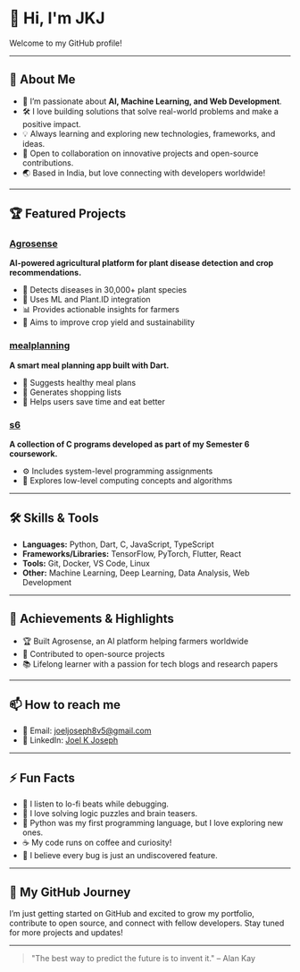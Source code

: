 # 👋 Hi, I'm JKJ

Welcome to my GitHub profile!

---

## 🚀 About Me
- 🌱 I’m passionate about **AI, Machine Learning, and Web Development**.
- 🛠️ I love building solutions that solve real-world problems and make a positive impact.
- 💡 Always learning and exploring new technologies, frameworks, and ideas.
- 🤝 Open to collaboration on innovative projects and open-source contributions.
- 🌏 Based in India, but love connecting with developers worldwide!

---

## 🏆 Featured Projects

### [Agrosense](https://github.com/jkj-byte/Agrosense)
**AI-powered agricultural platform for plant disease detection and crop recommendations.**
- 🌱 Detects diseases in 30,000+ plant species
- 🤖 Uses ML and Plant.ID integration
- 📊 Provides actionable insights for farmers
- 🌾 Aims to improve crop yield and sustainability

### [mealplanning](https://github.com/jkj-byte/mealplanning)
**A smart meal planning app built with Dart.**
- 🥗 Suggests healthy meal plans
- 🛒 Generates shopping lists
- 📅 Helps users save time and eat better

### [s6](https://github.com/jkj-byte/s6)
**A collection of C programs developed as part of my Semester 6 coursework.**
- ⚙️ Includes system-level programming assignments
- 🧩 Explores low-level computing concepts and algorithms

---

## 🛠️ Skills & Tools

- **Languages:** Python, Dart, C, JavaScript, TypeScript
- **Frameworks/Libraries:** TensorFlow, PyTorch, Flutter, React
- **Tools:** Git, Docker, VS Code, Linux
- **Other:** Machine Learning, Deep Learning, Data Analysis, Web Development

---

## 🏅 Achievements & Highlights
- 🏆 Built Agrosense, an AI platform helping farmers worldwide
- 🌟 Contributed to open-source projects
- 📚 Lifelong learner with a passion for tech blogs and research papers

---

## 📫 How to reach me
- 📧 Email: joeljoseph8v5@gmail.com
- 💼 LinkedIn: [Joel K Joseph](https://www.linkedin.com/in/joel-k-joseph-0589a9254/)

---

## ⚡ Fun Facts
- 🎵 I listen to lo-fi beats while debugging.
- 🧩 I love solving logic puzzles and brain teasers.
- 🐍 Python was my first programming language, but I love exploring new ones.
- ☕ My code runs on coffee and curiosity!
- 🚀 I believe every bug is just an undiscovered feature.

---

## 🌱 My GitHub Journey
I’m just getting started on GitHub and excited to grow my portfolio, contribute to open source, and connect with fellow developers. Stay tuned for more projects and updates!

---

> "The best way to predict the future is to invent it." – Alan Kay
